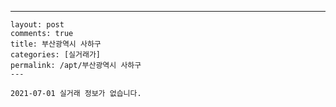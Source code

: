 ---
    layout: post
    comments: true
    title: 부산광역시 사하구
    categories: [실거래가]
    permalink: /apt/부산광역시 사하구
    ---

    2021-07-01 실거래 정보가 없습니다.

    